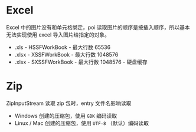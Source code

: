 # Excel

Excel 中的图片没有和单元格绑定，poi 读取图片的顺序是按插入顺序，所以基本无法实现使用 excel 导入图片给指定的对象。

- .xls - HSSFWorkBook - 最大行数 65536
- .xlsx - XSSFWorkBook - 最大行数 1048576
- .xlsx - SXSSFWorkBook - 最大行数 1048576 - 硬盘缓存

# Zip

ZipInputStream 读取 zip 包时，entry 文件名影响读取

- Windows 创建的压缩包，使用 `GBK` 编码读取
- Linux / Mac 创建的压缩包，使用 `UTF-8` （默认）编码读取